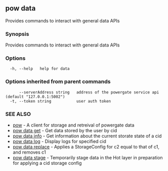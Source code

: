 ## pow data

Provides commands to interact with general data APIs

### Synopsis

Provides commands to interact with general data APIs

### Options

```
  -h, --help   help for data
```

### Options inherited from parent commands

```
      --serverAddress string   address of the powergate service api (default "127.0.0.1:5002")
  -t, --token string           user auth token
```

### SEE ALSO

* [pow](pow.md)	 - A client for storage and retreival of powergate data
* [pow data get](pow_data_get.md)	 - Get data stored by the user by cid
* [pow data info](pow_data_info.md)	 - Get information about the current storate state of a cid
* [pow data log](pow_data_log.md)	 - Display logs for specified cid
* [pow data replace](pow_data_replace.md)	 - Applies a StorageConfig for c2 equal to that of c1, and removes c1
* [pow data stage](pow_data_stage.md)	 - Temporarily stage data in the Hot layer in preparation for applying a cid storage config

